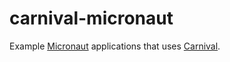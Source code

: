 # carnival-micronaut

Example [Micronaut](https://micronaut.io) applications that uses [Carnival](https://github.com/pmbb-ibi/carnival).